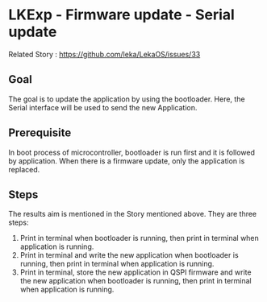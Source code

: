 # LKExp - Firmware update - Serial update

Related Story : https://github.com/leka/LekaOS/issues/33

## Goal

The goal is to update the application by using the bootloader. Here, the Serial interface will be used to send the new Application.

## Prerequisite

In boot process of microcontroller, bootloader is run first and it is followed by application. When there is a firmware update, only the application is replaced.

## Steps

The results aim is mentioned in the Story mentioned above. They are three steps:

1. Print in terminal when bootloader is running, then print in terminal when application is running.
2. Print in terminal and write the new application when bootloader is running, then print in terminal when application is running.
3. Print in terminal, store the new application in QSPI firmware and write the new application when bootloader is running, then print in terminal when application is running.
